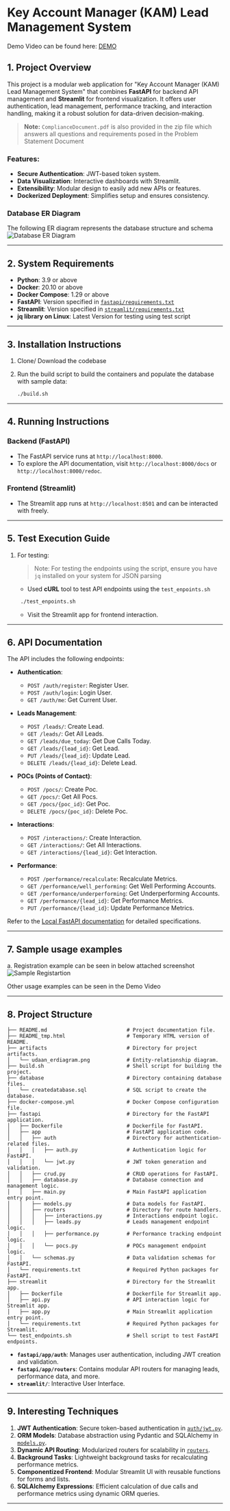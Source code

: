 # Key Account Manager (KAM) Lead Management System
Demo Video can be found here: [DEMO](https://drive.google.com/file/d/1c3qzSHprzN785PDpll9-vzaC5i7kkgp1/view?usp=sharing)
## 1. Project Overview
This project is a modular web application for "Key Account Manager (KAM) Lead Management System" that combines **FastAPI** for backend API management and **Streamlit** for frontend visualization. It offers user authentication, lead management, performance tracking, and interaction handling, making it a robust solution for data-driven decision-making.  

> **Note:** `ComplianceDocument.pdf` is also provided in the zip file which answers all questions and requirements posed in the Problem Statement Document

### Features:
- **Secure Authentication**: JWT-based token system.
- **Data Visualization**: Interactive dashboards with Streamlit.
- **Extensibility**: Modular design to easily add new APIs or features.
- **Dockerized Deployment**: Simplifies setup and ensures consistency.

### Database ER Diagram
The following ER diagram represents the database structure and schema
![Database ER Diagram](./artifacts/udaan_erdiagram.png)

---

## 2. System Requirements
- **Python**: 3.9 or above
- **Docker**: 20.10 or above
- **Docker Compose**: 1.29 or above
- **FastAPI**: Version specified in [`fastapi/requirements.txt`](./fastapi/requirements.txt)
- **Streamlit**: Version specified in [`streamlit/requirements.txt`](./streamlit/requirements.txt)
- **jq library on Linux**: Latest Version for testing using test script
---

## 3. Installation Instructions

1. Clone/ Download the codebase

2. Run the build script to build the containers and populate the database with sample data:
   ```bash
   ./build.sh
   ```

---

## 4. Running Instructions

### Backend (FastAPI)
- The FastAPI service runs at `http://localhost:8000`.
- To explore the API documentation, visit `http://localhost:8000/docs` or `http://localhost:8000/redoc`.

### Frontend (Streamlit)
- The Streamlit app runs at `http://localhost:8501` and can be interacted with freely.

---

## 5. Test Execution Guide

1. For testing:
   > Note: For testing the endpoints using the script, ensure you have `jq` installed on your system for JSON parsing

   - Used **cURL** tool to test API endpoints using the `test_enpoints.sh`
   ```bash
    ./test_enpoints.sh
   ```
   - Visit the Streamlit app for frontend interaction.

---

## 6. API Documentation
The API includes the following endpoints:

- **Authentication**:
  - `POST /auth/register`: Register User.
  - `POST /auth/login`: Login User.
  - `GET /auth/me`: Get Current User.

- **Leads Management**:
  - `POST /leads/`: Create Lead.
  - `GET /leads/`: Get All Leads.
  - `GET /leads/due_today`: Get Due Calls Today.
  - `GET /leads/{lead_id}`: Get Lead.
  - `PUT /leads/{lead_id}`: Update Lead.
  - `DELETE /leads/{lead_id}`: Delete Lead.

- **POCs (Points of Contact)**:
  - `POST /pocs/`: Create Poc.
  - `GET /pocs/`: Get All Pocs.
  - `GET /pocs/{poc_id}`: Get Poc.
  - `DELETE /pocs/{poc_id}`: Delete Poc.

- **Interactions**:
  - `POST /interactions/`: Create Interaction.
  - `GET /interactions/`: Get All Interactions.
  - `GET /interactions/{lead_id}`: Get Interaction.

- **Performance**:
  - `POST /performance/recalculate`: Recalculate Metrics.
  - `GET /performance/well_performing`: Get Well Performing Accounts.
  - `GET /performance/underperforming`: Get Underperforming Accounts.
  - `GET /performance/{lead_id}`: Get Performance Metrics.
  - `PUT /performance/{lead_id}`: Update Performance Metrics.

Refer to the [Local FastAPI documentation](http://localhost:8000/docs) for detailed specifications.

---

## 7. Sample usage examples

a. Registration example can be seen in below attached screenshot
![Sample Registartion](./artifacts/registerpage.png)

Other usage examples can be seen in the Demo Video

---
## 8. Project Structure

```plaintext
├── README.md                          # Project documentation file.
├── README_tmp.html                    # Temporary HTML version of README.
├── artifacts                          # Directory for project artifacts.
│   └── udaan_erdiagram.png            # Entity-relationship diagram.
├── build.sh                           # Shell script for building the project.
├── database                           # Directory containing database files.
│   └── createdatabase.sql             # SQL script to create the database.
├── docker-compose.yml                 # Docker Compose configuration file.
├── fastapi                            # Directory for the FastAPI application.
│   ├── Dockerfile                     # Dockerfile for FastAPI.
│   ├── app                            # FastAPI application code.
│   │   ├── auth                       # Directory for authentication-related files.
│   │   │   ├── auth.py                # Authentication logic for FastAPI.
│   │   │   └── jwt.py                 # JWT token generation and validation.
│   │   ├── crud.py                    # CRUD operations for FastAPI.
│   │   ├── database.py                # Database connection and management logic.
│   │   ├── main.py                    # Main FastAPI application entry point.
│   │   ├── models.py                  # Data models for FastAPI.
│   │   ├── routers                    # Directory for route handlers.
│   │   │   ├── interactions.py        # Interactions endpoint logic.
│   │   │   ├── leads.py               # Leads management endpoint logic.
│   │   │   ├── performance.py         # Performance tracking endpoint logic.
│   │   │   └── pocs.py                # POCs management endpoint logic.
│   │   └── schemas.py                 # Data validation schemas for FastAPI.
│   └── requirements.txt               # Required Python packages for FastAPI.
├── streamlit                          # Directory for the Streamlit app.
│   ├── Dockerfile                     # Dockerfile for Streamlit app.
│   ├── api.py                         # API interaction logic for Streamlit app.
│   ├── app.py                         # Main Streamlit application entry point.
│   └── requirements.txt               # Required Python packages for Streamlit.
└── test_endpoints.sh                  # Shell script to test FastAPI endpoints.
```

- **`fastapi/app/auth`**: Manages user authentication, including JWT creation and validation.
- **`fastapi/app/routers`**: Contains modular API routers for managing leads, performance data, and more.
- **`streamlit/`**: Interactive User Interface.

---

## 9. Interesting Techniques
1. **JWT Authentication**: Secure token-based authentication in [`auth/jwt.py`](./fastapi/app/auth/jwt.py).
2. **ORM Models**: Database abstraction using Pydantic and SQLAlchemy in [`models.py`](./fastapi/app/models.py).
3. **Dynamic API Routing**: Modularized routers for scalability in [`routers`](./fastapi/app/routers).
4. **Background Tasks**: Lightweight background tasks for recalculating performance metrics.
5. **Componentized Frontend**: Modular Streamlit UI with reusable functions for forms and lists.
6. **SQLAlchemy Expressions**: Efficient calculation of due calls and performance metrics using dynamic ORM queries.

---
